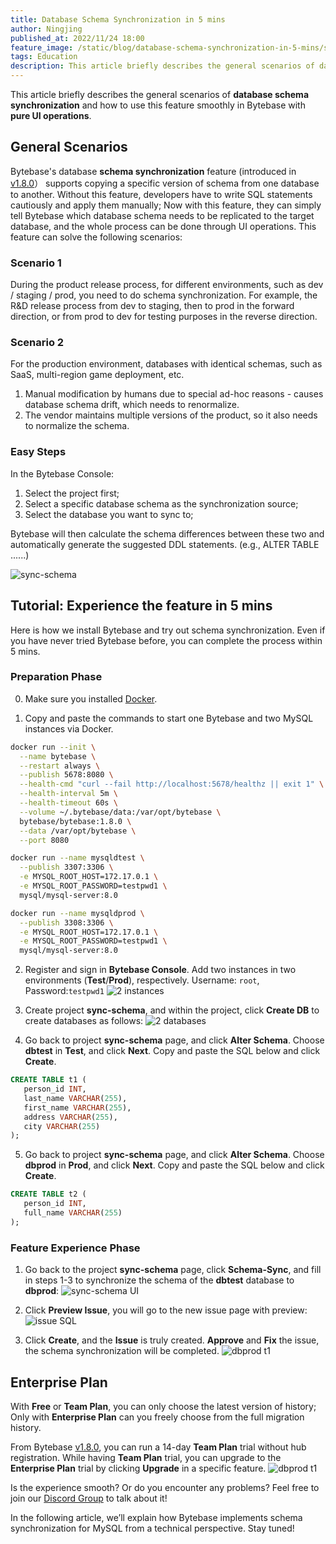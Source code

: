 ```yaml
---
title: Database Schema Synchronization in 5 mins
author: Ningjing
published_at: 2022/11/24 18:00
feature_image: /static/blog/database-schema-synchronization-in-5-mins/sync-schema.webp
tags: Education
description: This article briefly describes the general scenarios of database schema synchronization and how to use this feature smoothly in Bytebase with pure UI operations.
---
```


This article briefly describes the general scenarios of **database schema synchronization** and how to use this feature smoothly in Bytebase with **pure UI operations**.

## General Scenarios

Bytebase's database **schema synchronization** feature (introduced in [v1.8.0](/changelog/bytebase-1-8-0)） supports copying a specific version of schema from one database to another. Without this feature, developers have to write SQL statements cautiously and apply them manually; Now with this feature, they can simply tell Bytebase which database schema needs to be replicated to the target database, and the whole process can be done through UI operations. This feature can solve the following scenarios:

### Scenario 1
During the product release process, for different environments, such as dev / staging / prod, you need to do schema synchronization. For example, the R&D release process from dev to staging, then to prod in the forward direction, or from prod to dev for testing purposes in the reverse direction.

### Scenario 2
For the production environment, databases with identical schemas, such as SaaS, multi-region game deployment, etc.

1) Manual modification by humans due to special ad-hoc reasons - causes database schema drift, which needs to renormalize.
2) The vendor maintains multiple versions of the product, so it also needs to normalize the schema.

### Easy Steps
In the Bytebase Console:
1. Select the project first;
2. Select a specific database schema as the synchronization source;
3. Select the database you want to sync to;

Bytebase will then calculate the schema differences between these two and automatically generate the suggested DDL statements. (e.g., ALTER TABLE ......)

![sync-schema](/static/blog/database-schema-synchronization-in-5-mins/sync-schema-ui.webp)

## Tutorial: Experience the feature in 5 mins

Here is how we install Bytebase and try out schema synchronization. Even if you have never tried Bytebase before, you can complete the process within 5 mins.

### Preparation Phase

0. Make sure you installed [Docker](https://www.docker.com/).

1. Copy and paste the commands to start one Bytebase and two MySQL instances via Docker.
 
```bash
docker run --init \
  --name bytebase \
  --restart always \
  --publish 5678:8080 \
  --health-cmd "curl --fail http://localhost:5678/healthz || exit 1" \
  --health-interval 5m \
  --health-timeout 60s \
  --volume ~/.bytebase/data:/var/opt/bytebase \
  bytebase/bytebase:1.8.0 \
  --data /var/opt/bytebase \
  --port 8080
```

```bash
docker run --name mysqldtest \
  --publish 3307:3306 \
  -e MYSQL_ROOT_HOST=172.17.0.1 \
  -e MYSQL_ROOT_PASSWORD=testpwd1 \
  mysql/mysql-server:8.0
```

```bash
docker run --name mysqldprod \
  --publish 3308:3306 \
  -e MYSQL_ROOT_HOST=172.17.0.1 \
  -e MYSQL_ROOT_PASSWORD=testpwd1 \
  mysql/mysql-server:8.0
```

2. Register and sign in **Bytebase Console**. Add two instances in two environments (**Test**/**Prod**), respectively. Username: `root`, Password:`testpwd1`
![2 instances](/static/blog/database-schema-synchronization-in-5-mins/2instances.webp)

3. Create project **sync-schema**, and within the project, click **Create DB** to create databases as follows:
![2 databases](/static/blog/database-schema-synchronization-in-5-mins/2databases.webp)

4. Go back to project **sync-schema** page, and click **Alter Schema**. Choose **dbtest** in **Test**, and click **Next**. Copy and paste the SQL below and click **Create**.
``` sql
CREATE TABLE t1 (
   person_id INT,
   last_name VARCHAR(255),
   first_name VARCHAR(255),
   address VARCHAR(255),
   city VARCHAR(255)
);
```

5. Go back to project **sync-schema** page, and click **Alter Schema**. Choose **dbprod** in **Prod**, and click **Next**. Copy and paste the SQL below and click **Create**.
``` sql
CREATE TABLE t2 (
   person_id INT,
   full_name VARCHAR(255)
);
```

### Feature Experience Phase

1. Go back to the project **sync-schema** page, click **Schema-Sync**, and fill in steps 1-3 to synchronize the schema of the **dbtest** database to **dbprod**:
![sync-schema UI](/static/blog/database-schema-synchronization-in-5-mins/sync-schema-ui.webp)

2. Click **Preview Issue**, you will go to the new issue page with preview:
![issue SQL](/static/blog/database-schema-synchronization-in-5-mins/issue-sql.webp)

3. Click **Create**, and the **Issue** is truly created. **Approve** and **Fix** the issue, the schema synchronization will be completed.
![dbprod t1](/static/blog/database-schema-synchronization-in-5-mins/dbprod-t1.webp)

## Enterprise Plan
With **Free** or **Team Plan**, you can only choose the latest version of history; Only with **Enterprise Plan** can you freely choose from the full migration history.

From Bytebase [v1.8.0](/changelog/bytebase-1-8-0), you can run a 14-day **Team Plan** trial without hub registration. While having **Team Plan** trial, you can upgrade to the **Enterprise Plan** trial by clicking **Upgrade** in a specific feature.
![dbprod t1](/static/blog/database-schema-synchronization-in-5-mins/dbprod-t1.webp)

Is the experience smooth? Or do you encounter any problems? Feel free to join our [Discord Group](https://discord.gg/Fac9nmZ95j) to talk about it!

In the following article, we’ll explain how Bytebase implements schema synchronization for MySQL from a technical perspective. Stay tuned!